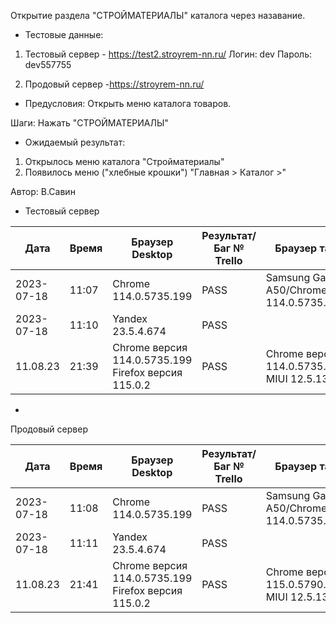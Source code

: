 Открытие раздела "СТРОЙМАТЕРИАЛЫ" каталога через назавание.

* Тестовые данные: 
1. Тестовый сервер - https://test2.stroyrem-nn.ru/
Логин: dev
Пароль: dev557755

2. Продовый сервер -https://stroyrem-nn.ru/

* Предусловия:
Открыть меню каталога товаров.

Шаги:
Нажать "СТРОЙМАТЕРИАЛЫ"

* Ожидаемый результат:
1. Открылось меню каталога "Стройматериалы"
2. Появилось меню ("хлебные крошки") "Главная > Каталог >"

Автор: В.Савин


* Тестовый сервер 

| Дата | Время | Браузер Desktop| Результат/Баг № Trello| Браузер тач| Результат/Баг № Trello| Дата релиза |Имя |
| --- | --- | --- | --- | --- | --- | --- | --- | 
|2023-07-18 | 11:07 | Chrome 114.0.5735.199 | PASS | Samsung Galaxy A50/Chrome 114.0.5735.196 | PASS | 04.07.23 | Наталья К. | 
|2023-07-18 | 11:10 | Yandex 23.5.4.674 | PASS |  |  | 04.07.23 | Наталья К. |
| 11.08.23 | 21:39 | Chrome версия 114.0.5735.199 Firefox версия 115.0.2 | PASS | Chrome версия 114.0.5735.196 MIUI 12.5.13 | PASS | 16.06.23 | Надежда |
* 

Продовый сервер

| Дата | Время | Браузер Desktop| Результат/Баг № Trello| Браузер тач| Результат/Баг № Trello| Дата релиза |Имя |
| --- | --- | --- | --- | --- | --- | --- | --- | 
| 2023-07-18 | 11:08 | Chrome 114.0.5735.199 | PASS | Samsung Galaxy A50/Chrome 114.0.5735.196 | PASS | 04.07.23 | Наталья К. | 
| 2023-07-18 | 11:11 | Yandex 23.5.4.674 | PASS |  |  | 04.07.23 | Наталья К. |
| 11.08.23 | 21:41 | Chrome версия 114.0.5735.199 Firefox версия 115.0.2 | PASS | Chrome версия 115.0.5790.171 MIUI 12.5.13 | PASS | 16.06.23 | Надежда |



